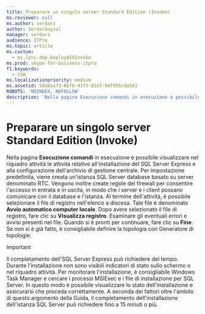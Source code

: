 ```yaml
---
title: Preparare un singolo server Standard Edition (Invoke)
ms.reviewer: null
ms.author: serdars
author: SerdarSoysal
manager: serdars
audience: ITPro
ms.topic: article
ms.custom:
  - ms.lync.dep.DeployAIOInvoke
ms.prod: skype-for-business-itpro
f1.keywords:
  - CSH
ms.localizationpriority: medium
ms.assetid: 5da0aa73-8bf8-41f3-81e7-94f955cda541
ROBOTS: 'NOINDEX, NOFOLLOW'
description: 'Nella pagina Esecuzione comandi in esecuzione è possibile visualizzare nel riquadro attività le attività relative all''installazione del SQL Server Express e alla configurazione dell''archivio di gestione centrale. Per impostazione predefinita, viene creata un''istanza SQL Server database basato su server denominato RTC. Vengono inoltre create regole del firewall per consentire l''accesso in entrata e in uscita, in modo che i server e i client possano comunicare con il database e l''istanza. Al termine dell''attività, è possibile selezionare il file di registro nell''elenco a discesa. Tale file è denominato Avvio automatico computer locale. Dopo avere selezionato il file di registro, fare clic su Visualizza registro. Esaminare gli eventuali errori e avvisi presenti nel file. Quando si è pronti per continuare, fare clic su Fine. Se non si è già fatto, è consigliabile definire la topologia con Generatore di topologie.'
---
```


# <a name="prepare-single-standard-edition-server-invoke"></a>Preparare un singolo server Standard Edition (Invoke)
 
Nella pagina **Esecuzione comandi** in esecuzione è possibile visualizzare nel riquadro attività le attività relative all'installazione del SQL Server Express e alla configurazione dell'archivio di gestione centrale. Per impostazione predefinita, viene creata un'istanza SQL Server database basato su server denominato RTC. Vengono inoltre create regole del firewall per consentire l'accesso in entrata e in uscita, in modo che i server e i client possano comunicare con il database e l'istanza. Al termine dell'attività, è possibile selezionare il file di registro nell'elenco a discesa. Tale file è denominato **Avvio automatico computer locale**. Dopo avere selezionato il file di registro, fare clic su **Visualizza registro**. Esaminare gli eventuali errori e avvisi presenti nel file. Quando si è pronti per continuare, fare clic su **Fine**. Se non si è già fatto, è consigliabile definire la topologia con Generatore di topologie.
  
> [!IMPORTANT]
> Il completamento dell'SQL Server Express può richiedere del tempo. Durante l'installazione non sono visibili indicatori di stato sullo schermo o nel riquadro attività. Per monitorare l'installazione, è consigliabile Windows Task Manager e cercare i processi MSIExec e i file di installazione per SQL Server. In questo modo è possibile visualizzare lo stato dell'installazione e assicurarsi che proceda correttamente. A seconda dei fattori oltre l'ambito di questo argomento della Guida, il completamento dell'installazione dell'istanza SQL Server può richiedere fino a 15 minuti o più. 
  

